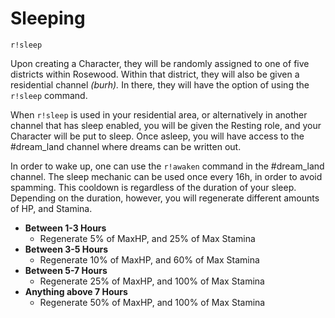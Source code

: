 # Sleeping

```text
r!sleep
```

Upon creating a Character, they will be randomly assigned to one of five districts within Rosewood. Within that district, they will also be given a residential channel _\(burh\)._ In there, they will have the option of using the `r!sleep` command.

When `r!sleep` is used in your residential area, or alternatively in another channel that has sleep enabled, you will be given the Resting role, and your Character will be put to sleep. Once asleep, you will have access to the \#dream\_land channel where dreams can be written out.

In order to wake up, one can use the `r!awaken` command in the \#dream\_land channel. The sleep mechanic can be used once every 16h, in order to avoid spamming. This cooldown is regardless of the duration of your sleep. Depending on the duration, however, you will regenerate different amounts of HP, and Stamina.

* **Between 1-3 Hours**
  * Regenerate 5% of MaxHP, and 25% of Max Stamina 
* **Between 3-5 Hours**
  * Regenerate 10% of MaxHP, and 60% of Max Stamina 
* **Between 5-7 Hours**
  * Regenerate 25% of MaxHP, and 100% of Max Stamina 
* **Anything above 7 Hours**
  * Regenerate 50% of MaxHP, and 100% of Max Stamina

